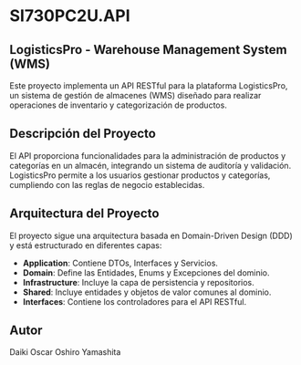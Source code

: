 # SI730PC2U<codigo-estudiante>.API

## LogisticsPro - Warehouse Management System (WMS)

Este proyecto implementa un API RESTful para la plataforma LogisticsPro, un sistema de gestión de almacenes (WMS) diseñado para realizar operaciones de inventario y categorización de productos.

## Descripción del Proyecto

El API proporciona funcionalidades para la administración de productos y categorías en un almacén, integrando un sistema de auditoría y validación. LogisticsPro permite a los usuarios gestionar productos y categorías, cumpliendo con las reglas de negocio establecidas.

## Arquitectura del Proyecto

El proyecto sigue una arquitectura basada en Domain-Driven Design (DDD) y está estructurado en diferentes capas:

- **Application**: Contiene DTOs, Interfaces y Servicios.
- **Domain**: Define las Entidades, Enums y Excepciones del dominio.
- **Infrastructure**: Incluye la capa de persistencia y repositorios.
- **Shared**: Incluye entidades y objetos de valor comunes al dominio.
- **Interfaces**: Contiene los controladores para el API RESTful.

## Autor

Daiki Oscar Oshiro Yamashita
